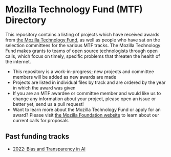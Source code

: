 # Mozilla Technology Fund (MTF) Directory
This repository contains a listing of projects which have received awards from [the Mozilla Technology Fund](https://foundation.mozilla.org/en/what-we-fund/awards/mozilla-technology-fund-mtf/), as well as people who have sat on the selection committees for the various MTF tracks. The Mozilla Technology Fund makes grants to teams of open source technologists through open calls, which focus on timely, specific problems that threaten the health of the internet.
* This repository is a work-in-progress; new projects and committee members will be added as new awards are made
* Projects are listed in individual files by track and are ordered by the year in which the award was given
* If you are an MTF awardee or committee member and would like us to change any information about your project, please open an issue or better yet, send us a pull request!
* Want to learn more about the Mozilla Technology Fund or apply for an award? Please visit [the Mozilla Foundation website](https://foundation.mozilla.org/en/what-we-fund/awards/mozilla-technology-fund-mtf/) to learn about our current calls for proposals

## Past funding tracks
* [2022: Bias and Transparency in AI](/2022-Bias-and-Transparency-in-AI.md)
